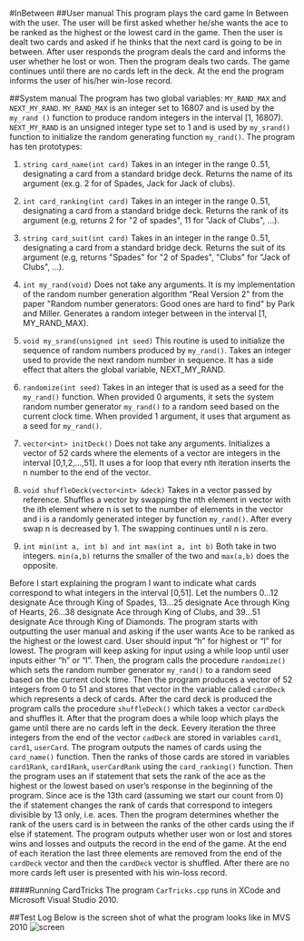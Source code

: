 #InBetween
##User manual 
This program plays the card game In Between with the user. The user will be first asked whether he/she wants the ace to be ranked as the highest or the lowest card in the game.  Then the user is dealt two cards and asked if he thinks that the next card is going to be in between. After user responds the program deals the card and informs the user whether he lost or won. Then the program deals two cards. The game continues until there are no cards left in the deck. At the end the program informs the user of his/her win-lose record.

##System manual
The program has two global variables: `MY_RAND_MAX` and `NEXT_MY_RAND`.  `MY_RAND_MAX`  is an integer set to 16807 and is used by the `my_rand ()` function to produce random integers in the interval [1, 16807).  `NEXT_MY_RAND` is an unsigned integer type set to 1 and is used by `my_srand()` function to initialize the random generating function `my_rand()`.
The program has ten prototypes:
1.	`string card_name(int card)`
Takes in an integer in the range 0..51, designating a card from a standard bridge deck. Returns the name of its argument (ex.g. 2 for of Spades, Jack for Jack of clubs).

2.	`int card_ranking(int card)`
Takes in an integer in the range 0..51, designating a card from a standard bridge deck. Returns the rank of its argument  (e.g, returns 2 for "2 of spades", 11 for "Jack of Clubs", ...).

3.	`string card_suit(int card)`
Takes in an integer in the range 0..51, designating a card from a standard bridge deck. Returns the suit of its argument (e.g, returns "Spades" for "2 of Spades", "Clubs" for "Jack of Clubs", ...).

4.	`int my_rand(void)`
Does not take any arguments. It is my implementation of the random number generation algorithm “Real Version 2” from the paper "Random number generators: Good ones are hard to find" by Park and Miller.
Generates a random integer between in the interval [1, MY_RAND_MAX).

5.	`void my_srand(unsigned int seed)`
This routine is used to initialize the sequence of random numbers produced by `my_rand()`. Takes an integer used to provide the next random number in sequence. It has a side effect that alters the global variable, NEXT_MY_RAND. 

6.	`randomize(int seed)`
Takes in an integer that is used as a seed for the `my_rand()` function. When provided 0 arguments, it sets the system random number generator `my_rand()` to a random seed based on the current clock time. When provided 1 argument, it uses that argument as a seed for `my_rand()`.

7.	`vector<int> initDeck()`
Does not take any arguments. Initializes a vector of 52 cards where the elements of a vector are integers in the interval [0,1,2,...,51]. It uses a for loop that every nth iteration inserts the n number to the end of the vector.

8.	`void shuffleDeck(vector<int> &deck)`
Takes in a vector passed by reference. Shuffles a vector by swapping the nth element in vector with the ith element where n is set to the number of elements in the vector and i is a randomly generated integer by function `my_rand()`. After every swap n is decreased by 1. The swapping continues until n is zero.

9.	`int min(int a, int b) and int max(int a, int b)`
Both take in two integers. `min(a,b)` returns the smaller of the two and `max(a,b)` does the opposite.


Before I start explaining the program I want to indicate what cards correspond to what integers in the interval [0,51]. Let the numbers 0...12 designate Ace through King of Spades, 13...25 designate Ace through King of Hearts, 26...38 designate Ace through King of Clubs, and 39...51 designate Ace through King of Diamonds.	
The program starts with outputting the user manual and asking if the user wants Ace to be ranked as the highest or the lowest card. User should input “h” for highest or “l” for lowest.  The program will keep asking for input using a while loop until user inputs either “h” or “l”. Then, the program calls the procedure `randomize()` which sets the random number generator `my_rand()` to a random seed based on the current clock time. Then the program produces a vector of 52 integers from 0 to 51 and stores that vector in the variable called `cardDeck` which represents a deck of cards. After the card deck is produced the program calls the procedure `shuffleDeck()` which takes a vector `cardDeck`  and shuffles it. After that the program does a while loop which plays the game until there are no cards left in the deck. Eevery iteration the three integers from the end of the vector `cadDeck` are stored in variables `card1`, `card1`, `userCard`. The program outputs the names of  cards using the `card_name()` function. Then the ranks of those cards are stored in variables `card1Rank`, `card1Rank`, `userCardRank` using the `card_ranking()` function. Then  the program uses an if statement that sets the rank of  the ace as the highest or the lowest based on user’s response in the beginning of the program. Since ace is the 13th card (assuming we start our count from 0) the if statement changes the rank of cards that correspond to integers divisible by 13 only, i.e. aces. Then the program determines whether the rank of the users card is in between the ranks of the other cards using the if else if statement. The program outputs whether user won or lost and stores wins and losses and outputs the record in the end of the game. At the end of each iteration the last three elements are removed from the end of the `cardDeck` vector and then the `cardDeck` vector is shuffled. After there are no more cards left user is presented with his win-loss record.

####Running CardTricks
The program `CarTricks.cpp` runs in XCode and Microsoft Visual Studio 2010.

##Test Log
Below is the screen shot of what the program looks like in MVS 2010
![screen](http://i.imgur.com/gTq6cDm.png?1)













